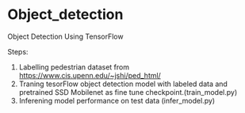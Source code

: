 # Object_detection

Object Detection Using TensorFlow

Steps:
1) Labelling pedestrian dataset from https://www.cis.upenn.edu/~jshi/ped_html/
2) Traning tesorFlow object detection model with labeled data and pretrained SSD Mobilenet as fine tune checkpoint.(train_model.py)
3) Inferening model performance on test data (infer_model.py)

